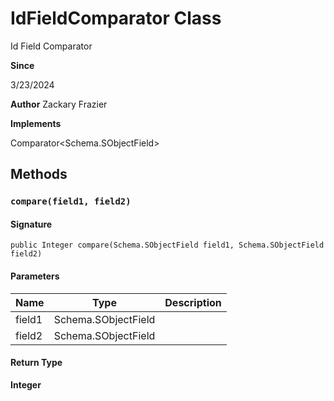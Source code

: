 # IdFieldComparator Class

Id Field Comparator

**Since** 

3/23/2024

**Author** Zackary Frazier

**Implements**

Comparator&lt;Schema.SObjectField&gt;

## Methods
### `compare(field1, field2)`

#### Signature
```apex
public Integer compare(Schema.SObjectField field1, Schema.SObjectField field2)
```

#### Parameters
| Name | Type | Description |
|------|------|-------------|
| field1 | Schema.SObjectField |  |
| field2 | Schema.SObjectField |  |

#### Return Type
**Integer**